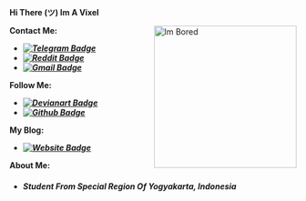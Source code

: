 ****Hi There (ツ) Im A Vixel****

<img align="right" alt="Im Bored" height=250 src="https://danbooru.donmai.us/data/original/1a/c6/__original_drawn_by_migihidari_puwako__1ac6da0637cce7cba66cd981da13f93f.png" />

**Contact Me:**
* ***[![Telegram Badge](https://img.shields.io/badge/Chat%20on-Telegram-white.svg)](https://t.me/iocode)***
* ***[![Reddit Badge](https://img.shields.io/badge/Chat%20on-Reddit-white.svg)](https://www.reddit.com/user/vcyzteen/)***
* ***[![Gmail Badge](https://img.shields.io/badge/Chat%20on-Gmail-white.svg)](vcyzscape@gmail.com)***

**Follow Me:**
* ***[![Devianart Badge](https://img.shields.io/badge/Follow%20Me%20On-Devianart-white.svg)](https://www.deviantart.com/iocode)***
* ***[![Github Badge](https://img.shields.io/badge/Follow%20Me%20On-Github-white.svg)](https://github.com/vcyzteen)***

**My Blog:**
* ***[![Website Badge](https://img.shields.io/badge/Catch%20Me%20On-MyBlog-white.svg)](https://baka-pena.me)***

**About Me:**
* *<h5><b>Student From Special Region Of Yogyakarta, Indonesia</b></h5>*
